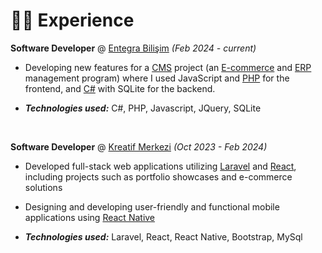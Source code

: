 # 👨‍💻 Experience

**Software Developer** @ [Entegra Bilişim](https://www.entegrabilisim.com//) _(Feb 2024 - current)_

- Developing new features for a <u>CMS</u> project (an <u>E-commerce</u> and <u>ERP</u> management program) where I used JavaScript and <u>PHP</u> for the frontend, and <u>C#</u> with SQLite for the backend.

- _**Technologies used:**_ C#, PHP, Javascript, JQuery, SQLite

  &nbsp;

**Software Developer** @ [Kreatif Merkezi](https://kreatifmerkezi.com/) _(Oct 2023 - Feb 2024)_

- Developed full-stack web applications utilizing <u>Laravel</u> and <u>React</u>, including projects such as portfolio showcases and e-commerce solutions

- Designing and developing user-friendly and functional mobile applications using <u>React Native</u>

- _**Technologies used:**_ Laravel, React, React Native, Bootstrap, MySql

